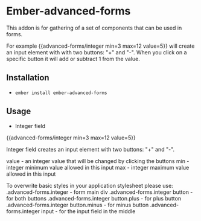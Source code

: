 # Ember-advanced-forms

This addon is for gathering of a set of components that can be used in forms.

For example {{advanced-forms/integer min=3 max=12 value=5}} will create an input element with with two buttons:
"+" and "-". When you click on a specific button it will add or subtract 1 from the value.

## Installation

* `ember install ember-advanced-forms`

## Usage

* Integer field

{{advanced-forms/integer min=3 max=12 value=5}}

Integer field creates an input element with two buttons: "+" and "-".

value - an integer value that will be changed by clicking the buttons
min - integer minimum value allowed in this input
max - integer maximum value allowed in this input

To overwrite basic styles in your application stylesheet please use:
.advanced-forms.integer - form main div
.advanced-forms.integer button - for both buttons
.advanced-forms.integer button.plus - for plus button
.advanced-forms.integer button.minus - for minus button
.advanced-forms.integer input - for the input field in the middle
